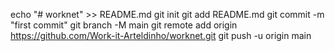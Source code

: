 echo "# worknet" >> README.md
git init
git add README.md
git commit -m "first commit"
git branch -M main
git remote add origin https://github.com/Work-it-Arteldinho/worknet.git
git push -u origin main
